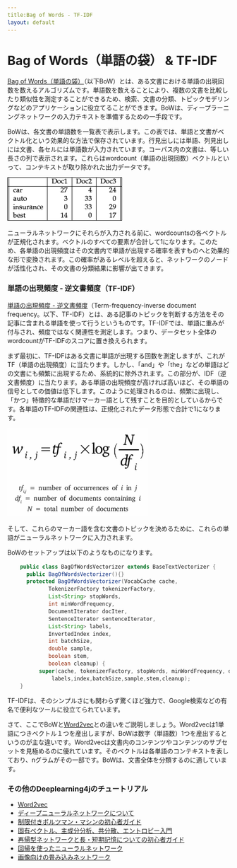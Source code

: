 ```yaml
---
title:Bag of Words - TF-IDF
layout: default
---
```


# Bag of Words（単語の袋） & TF-IDF 

[Bag of Words（単語の袋）](https://en.wikipedia.org/wiki/Bag-of-words_model)（以下BoW）とは、ある文書における単語の出現回数を数えるアルゴリズムです。単語数を数えることにより、複数の文書を比較したり類似性を測定することができるため、検索、文書の分類、トピックモデリングなどのアプリケーションに役立てることができます。BoWは、ディープラーニングネットワークの入力テキストを準備するための一手段です。 

BoWは、各文書の単語数を一覧表で表示します。この表では、単語と文書がベクトル化という効果的な方法で保存されています。行見出しには単語、列見出しには文書、各セルには単語数が入力されています。コーパス内の文書は、等しい長さの列で表示されます。これらはwordcount（単語の出現回数）ベクトルといって、コンテキストが取り除かれた出力データです。 

![Alt text](../img/wordcount-table.png) 

ニューラルネットワークにそれらが入力される前に、wordcountsの各ベクトルが正規化されます。ベクトルのすべての要素が合計して1になります。このため、各単語の出現頻度はその文書内で単語が出現する確率を表すものへと効果的な形で変換されます。この確率があるレベルを超えると、ネットワークのノードが活性化され、その文書の分類結果に影響が出てきます。 

### 単語の出現頻度 - 逆文書頻度（TF-IDF）

[単語の出現頻度 - 逆文書頻度](https://ja.wikipedia.org/wiki/Tf-idf)（Term-frequency-inverse document frequency。以下、TF-IDF）とは、ある記事のトピックを判断する方法をその記事に含まれる単語を使って行うというものです。TF-IDFでは、単語に重みが付与され、頻度ではなく関連性を測定します。つまり、データセット全体のwordcountがTF-IDFのスコアに置き換えられます。 

まず最初に、TF-IDFはある文書に単語が出現する回数を測定しますが、これがTF（単語の出現頻度）に当たります。しかし、「and」や「the」などの単語はどの文書にも頻繁に出現するため、系統的に除外されます。この部分が、IDF（逆文書頻度）に当たります。ある単語の出現頻度が高ければ高いほど、その単語の信号としての価値は低下します。このように処理されるのは、頻繁に出現し、「かつ」特徴的な単語だけマーカー語として残すことを目的としているからです。各単語のTF-IDFの関連性は、正規化されたデータ形態で合計で1になります。 

![Alt text](../img/tfidf.png) 

そして、これらのマーカー語を含む文書のトピックを決めるために、これらの単語がニューラルネットワークに入力されます。

BoWのセットアップは以下のようなものになります。 

``` java
    public class BagOfWordsVectorizer extends BaseTextVectorizer {
      public BagOfWordsVectorizer(){}
      protected BagOfWordsVectorizer(VocabCache cache,
             TokenizerFactory tokenizerFactory,
             List<String> stopWords,
             int minWordFrequency,
             DocumentIterator docIter,
             SentenceIterator sentenceIterator,
             List<String> labels,
             InvertedIndex index,
             int batchSize,
             double sample,
             boolean stem,
             boolean cleanup) {
          super(cache, tokenizerFactory, stopWords, minWordFrequency, docIter, sentenceIterator,
              labels,index,batchSize,sample,stem,cleanup);
    }
```

TF-IDFは、そのシンプルさにも関わらず驚くほど強力で、Google検索などの有名で便利なツールに役立てられています。 



さて、ここでBoWと[Word2vec](./word2vec.html)との違いをご説明しましょう。Word2vecは1単語につきベクトル１つを産出しますが、BoWは数字（単語数）1つを産出するというのが主な違いです。Word2vecは文書内のコンテンツやコンテンツのサブセットを見極めるのに優れています。そのベクトルは各単語のコンテキストを表しており、nグラムがその一部です。BoWは、文書全体を分類するのに適しています。 

### <a name="beginner">その他のDeeplearning4jのチュートリアル</a>
* [Word2vec](https://deeplearning4j.org/ja/word2vec)
* [ディープニューラルネットワークについて](https://deeplearning4j.org/ja/neuralnet-overview)
* [制限付きボルツマン・マシンの初心者ガイド](https://deeplearning4j.org/ja/restrictedboltzmannmachine)
* [固有ベクトル、主成分分析、共分散、エントロピー入門](https://deeplearning4j.org/ja/eigenvector)
* [再帰型ネットワークと長・短期記憶についての初心者ガイド](https://deeplearning4j.org/ja/lstm)
* [回帰を使ったニューラルネットワーク](https://deeplearning4j.org/ja/linear-regression)
* [画像向けの畳み込みネットワーク](https://deeplearning4j.org/ja/convolutionalnets)

